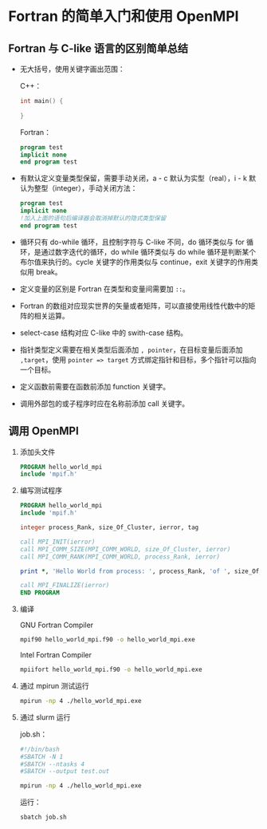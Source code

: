 # Fortran 的简单入门和使用 OpenMPI

## Fortran 与 C-like 语言的区别简单总结

- 无大括号，使用关键字画出范围：

  C++：

  ```c++
  int main() {
      
  }
  ```

  Fortran：

  ```fortran
  program test
  implicit none
  end program test
  ```

- 有默认定义变量类型保留，需要手动关闭，a - c 默认为实型（real），i - k 默认为整型（integer），手动关闭方法：

  ```fortran
  program test
  implicit none
  !加入上面的语句后编译器会取消掉默认的隐式类型保留
  end program test
  ```
  
- 循环只有 do-while 循环，且控制字符与 C-like 不同，do 循环类似与 for 循环，是通过数字迭代的循环，do while 循环类似与 do while 循环是判断某个布尔值来执行的。cycle 关键字的作用类似与 continue，exit 关键字的作用类似用 break。

- 定义变量的区别是 Fortran 在类型和变量间需要加 ` :: `。

- Fortran 的数组对应现实世界的矢量或者矩阵，可以直接使用线性代数中的矩阵的相关运算。

- select-case 结构对应 C-like 中的 swith-case 结构。

- 指针类型定义需要在相关类型后面添加 `, pointer`，在目标变量后面添加 `,target`，使用 `pointer => target` 方式绑定指针和目标，多个指针可以指向一个目标。

- 定义函数前需要在函数前添加 function 关键字。

- 调用外部包的或子程序时应在名称前添加 call 关键字。

## 调用 OpenMPI

1. 添加头文件

   ```fortran
   PROGRAM hello_world_mpi
   include 'mpif.h'
   ```

2. 编写测试程序

   ```fortran
   PROGRAM hello_world_mpi
   include 'mpif.h'
   
   integer process_Rank, size_Of_Cluster, ierror, tag
   
   call MPI_INIT(ierror)
   call MPI_COMM_SIZE(MPI_COMM_WORLD, size_Of_Cluster, ierror)
   call MPI_COMM_RANK(MPI_COMM_WORLD, process_Rank, ierror)
   
   print *, 'Hello World from process: ', process_Rank, 'of ', size_Of_Cluster
   
   call MPI_FINALIZE(ierror)
   END PROGRAM
   ```

3. 编译

   GNU Fortran Compiler

   ```bash
   mpif90 hello_world_mpi.f90 -o hello_world_mpi.exe
   ```

   Intel Fortran Compiler

   ```bash
   mpiifort hello_world_mpi.f90 -o hello_world_mpi.exe
   ```

4. 通过 mpirun 测试运行

   ```bash
   mpirun -np 4 ./hello_world_mpi.exe
   ```

5. 通过 slurm 运行

   job.sh：

   ```bash
   #!/bin/bash
   #SBATCH -N 1
   #SBATCH --ntasks 4
   #SBATCH --output test.out
   
   mpirun -np 4 ./hello_world_mpi.exe
   ```

   运行：

   ```bash
   sbatch job.sh
   ```

   
